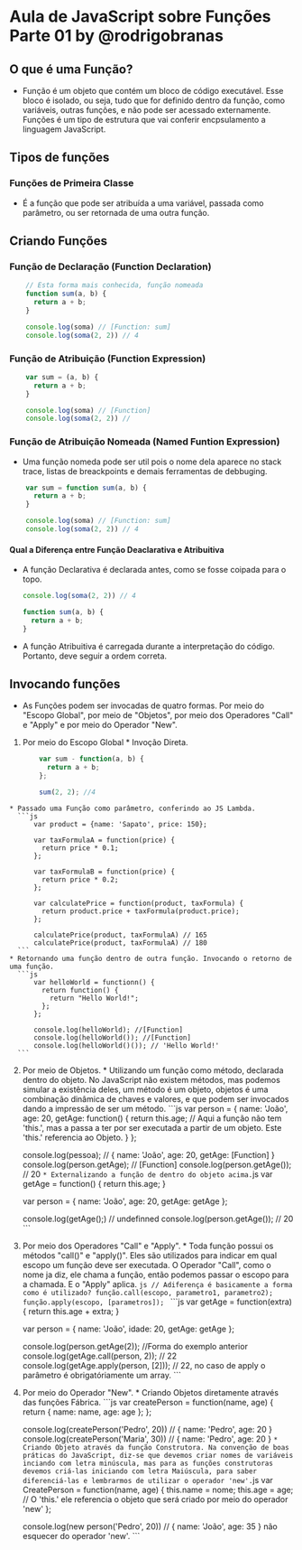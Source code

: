 # Aula de JavaScript sobre Funções Parte 01 by @rodrigobranas

## O que é uma Função?
  - Função é um objeto que contém um bloco de código executável. Esse bloco é isolado, ou seja, tudo que for definido dentro da função, como variáveis, outras funções, e não pode ser acessado externamente. Funções é um tipo de estrutura que vai conferir encpsulamento a linguagem JavaScript.

## Tipos de funções

### Funções de Primeira Classe
  - É a função que pode ser atribuída a uma variável, passada como parâmetro, ou ser retornada de uma outra função.

## Criando Funções

### Função de Declaração (Function Declaration)

  ```js
      // Esta forma mais conhecida, função nomeada
      function sum(a, b) {
        return a + b;
      }

      console.log(soma) // [Function: sum]
      console.log(soma(2, 2)) // 4
  ```
### Função de Atribuição (Function Expression)

  ```js
      var sum = (a, b) {
        return a + b;
      }

      console.log(soma) // [Function]
      console.log(soma(2, 2)) //
  ```
### Função de Atribuição Nomeada (Named Funtion Expression)
  - Uma função nomeda pode ser util pois o nome dela aparece no stack trace, listas de breackpoints e demais ferramentas de debbuging.

  ```js
      var sum = function sum(a, b) {
        return a + b;
      }

      console.log(soma) // [Function: sum]
      console.log(soma(2, 2)) // 4
  ```
#### Qual a Diferença entre Função Deaclarativa e Atribuitiva
  - A função Declarativa é declarada antes, como se fosse coipada para o topo.

    ```js
    console.log(soma(2, 2)) // 4

    function sum(a, b) {
      return a + b;
    }
    ```
  - A função Atribuitiva é carregada durante a interpretação do código. Portanto, deve seguir a ordem correta.

## Invocando funções
  - As Funções podem ser invocadas de quatro formas. Por meio do "Escopo Global", por meio de "Objetos", por meio dos Operadores "Call" e "Apply" e por meio do Operador "New".

  1. Por meio do Escopo Global
    * Invoção Direta.
      ```js
          var sum - function(a, b) {
            return a + b;
          };

          sum(2, 2); //4
      ```
    * Passado uma Função como parâmetro, conferindo ao JS Lambda.
      ```js
          var product = {name: 'Sapato', price: 150};

          var taxFormulaA = function(price) {
            return price * 0.1;
          };

          var taxFormulaB = function(price) {
            return price * 0.2;
          };

          var calculatePrice = function(product, taxFormula) {
            return product.price + taxFormula(product.price);
          };

          calculatePrice(product, taxFormulaA) // 165
          calculatePrice(product, taxFormulaA) // 180
      ```
    * Retornando uma função dentro de outra função. Invocando o retorno de uma função.
      ```js
          var helloWorld = functionn() {
            return function() {
              return "Hello World!";
            };
          };

          console.log(helloWorld); //[Function]
          console.log(helloWorld()); //[Function]
          console.log(helloWorld()()); // 'Hello World!'
      ```
  2. Por meio de Objetos.
    * Utilizando um função como método, declarada dentro do objeto. No JavaScript não existem métodos, mas podemos simular a existência deles, um método é um objeto, objetos é uma combinação dinâmica de chaves e valores, e que podem ser invocados dando a impressão de ser um método.
    ```js
        var person = {
          name: 'João',
          age: 20,
          getAge: function() {
            return this.age; // Aqui a função não tem 'this.', mas a passa a ter por ser executada a partir de um objeto. Este 'this.' referencia ao Objeto.
          }
        };

        console.log(pessoa); // { name: 'João', age: 20, getAge: [Function] }
        console.log(person.getAge); // [Function]
        console.log(person.getAge()); // 20
    ```
    * Externalizando a função de dentro do objeto acima.
    ```js
        var getAge = function() {
          return this.age;
        }

        var person = {
          name: 'João',
          age: 20,
          getAge: getAge
        };

        console.log(getAge();) // undefinned
        console.log(person.getAge()); // 20
    ```
  3. Por meio dos Operadores "Call" e "Apply".
    * Toda função possui os métodos "call()" e "apply()". Eles são utilizados para indicar em qual escopo um função deve ser executada. O Operador "Call", como o nome ja diz, ele chama a função, então podemos passar o escopo para a chamada. E o "Apply" aplica.
    ```js
        // Adiferença é basicamente a forma como é utilizado?
        função.call(escopo, parametro1, parametro2);
        função.apply(escopo, [parametros]);
    ```
    ```js
        var getAge = function(extra) {
          return this.age + extra;
        }

        var person = {
          name: 'João',
          idade: 20,
          getAge: getAge
        };

        console.log(person.getAge(2)); //Forma do exemplo anterior
        console.log(getAge.call(person, 2)); // 22
        console.log(getAge.apply(person, [2])); // 22, no caso de apply o parâmetro é obrigatóriamente um array.
    ```
  4. Por meio do Operador "New".
    * Criando Objetos diretamente através das funções Fábrica.
    ```js
        var createPerson = function(name, age) {
          return {
            name: name,
            age: age
          };
        };

        console.log(createPerson('Pedro', 20)) // { name: 'Pedro', age: 20 }
        console.log(createPerson('Maria', 30)) // { name: 'Pedro', age: 20 }
    ```
    * Criando Objeto através da função Construtora. Na convenção de boas práticas do JavaScript, diz-se que devemos criar nomes de variáveis inciando com letra minúscula, mas para as funções construtoras devemos criá-las iniciando com letra Maiúscula, para saber diferenciá-las e lembrarmos de utilizar o operador 'new'.
    ```js
        var CreatePerson = function(name, age) {
          this.name = nome;
          this.age = age; // O 'this.' ele referencia o objeto que será criado por meio do operador 'new'
        };

        console.log(new person('Pedro', 20)) // { name: 'João', age: 35 } não esquecer do operador 'new'.
    ```
